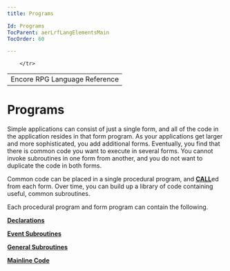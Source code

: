 ```yaml
---
title: Programs

Id: Programs
TocParent: aerLrfLangElementsMain
TocOrder: 60

---
```


<table class="bannerparthead" id="Table1" cellspacing="0">
        <tr id="hdr">
            <td colspan="1" nowrap="nowrap" rowspan="1" class="procedureSubHeading">Encore RPG Language Reference</td>

        </tr>
</table>

# Programs
Simple applications can consist of just a single form, and all of the code in the application resides in that form program. As your applications get larger and more sophisticated, you add additional forms. Eventually, you find that there is common code you want to execute in several forms. You cannot invoke subroutines in one form from another, and you do not want to duplicate the code in both forms. 

Common code can be placed in a single procedural program, and [**CALL**](CALL.html)ed from each form. Over time, you can build up a library of code containing useful, common subroutines. 

Each procedural program and form program can contain the following. 

[**Declarations**](Declarations.html) 

[**Event Subroutines**](Event_Subroutines.html) 

[**General Subroutines**](General_Subroutines.html) 

[**Mainline Code**](Mainline_Code.html) 
